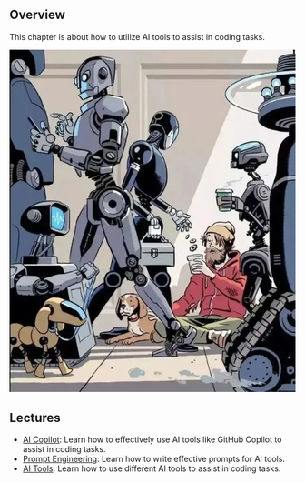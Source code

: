 ## Overview

This chapter is about how to utilize AI tools to assist in coding tasks.

![cover](./preface.assets/AI.jpeg)

## Lectures

- [AI Copilot](ai_copilot.md): Learn how to effectively use AI tools like GitHub Copilot to assist in coding tasks.
- [Prompt Engineering](prompt_engineering.md): Learn how to write effective prompts for AI tools.
- [AI Tools](ai_tools.md): Learn how to use different AI tools to assist in coding tasks.

